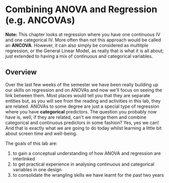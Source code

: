 # Combining ANOVA and Regression (e.g. ANCOVAs)

**Note:** This chapter looks at regression where you have one continuous IV and one categorical IV. More often than not this approach would be called an **ANCOVA**. However, it can also simply be considered as multitple regression, or the General Linear Model, as really that is what it is all about; just extended to having a mix of continuous and categorical variables.

## Overview

Over the last few weeks of the semester we have been really building up our skills on regression and on ANOVAs and now we'll focus on seeing the link between them. Most places would tell you that they are separate entities but, as you will see from the reading and activities in this lab, they are related. ANOVAs to some degree are just a special type of regression where you have **categorical** predictors. The question you probably now have is, well, if they are related, can't we merge them and combine categorical and continuous predictors in some fashion?  Yes, yes we can! And that is exactly what we are going to do today whilst learning a little bit about screen time and well-being.

The goals of this lab are:

1. to gain a conceptual understanding of how ANOVA and regression are interlinked
2. to get practical experience in analysing continuous and categorical variables in one design
3. to consolidate the wrangling skills we have learnt for the past two years


